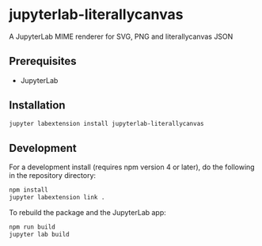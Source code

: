 # jupyterlab-literallycanvas

A JupyterLab MIME renderer for SVG, PNG and literallycanvas JSON

## Prerequisites

* JupyterLab

## Installation

```bash
jupyter labextension install jupyterlab-literallycanvas
```

## Development

For a development install (requires npm version 4 or later), do the following in the repository directory:

```bash
npm install
jupyter labextension link .
```

To rebuild the package and the JupyterLab app:

```bash
npm run build
jupyter lab build
```
